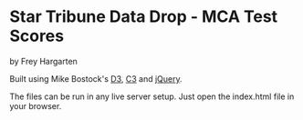 Star Tribune Data Drop - MCA Test Scores
================

by Frey Hargarten

Built using Mike Bostock's [D3](https://github.com/mbostock/d3), [C3](https://github.com/masayuki0812/c3) and [jQuery](https://github.com/jquery/jquery).

The files can be run in any live server setup. Just open the index.html file in your browser.
